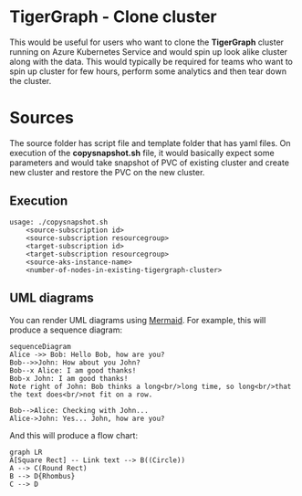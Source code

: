 # TigerGraph - Clone cluster

This would be useful for users who want to clone the **TigerGraph** cluster running on Azure Kubernetes Service and would spin up look alike cluster along with the data. This would typically be required for teams who want to spin up cluster for few hours, perform some analytics and then tear down the cluster. 

# Sources

The source folder has script file and template folder that has yaml files. On execution of the **copysnapshot.sh** file, it would basically expect some parameters and would take snapshot of PVC of existing cluster and create new cluster and restore the PVC on the new cluster.  

## Execution

```
usage: ./copysnapshot.sh 
	<source-subscription id>
	<source-subscription resourcegroup>
	<target-subscription id>
	<target-subscription resourcegroup>
	<source-aks-instance-name>
	<number-of-nodes-in-existing-tigergraph-cluster>
```



## UML diagrams

You can render UML diagrams using [Mermaid](https://mermaidjs.github.io/). For example, this will produce a sequence diagram:

```mermaid
sequenceDiagram
Alice ->> Bob: Hello Bob, how are you?
Bob-->>John: How about you John?
Bob--x Alice: I am good thanks!
Bob-x John: I am good thanks!
Note right of John: Bob thinks a long<br/>long time, so long<br/>that the text does<br/>not fit on a row.

Bob-->Alice: Checking with John...
Alice->John: Yes... John, how are you?
```

And this will produce a flow chart:

```mermaid
graph LR
A[Square Rect] -- Link text --> B((Circle))
A --> C(Round Rect)
B --> D{Rhombus}
C --> D
```